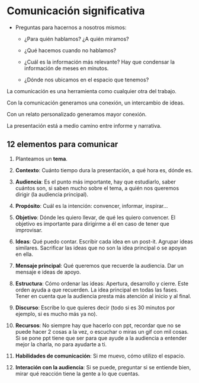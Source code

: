# Comunicación significativa

- Preguntas para hacernos a nosotros mismos:

    - ¿Para quién hablamos? ¿A quién miramos?

    - ¿Qué hacemos cuando no hablamos?

    - ¿Cuál es la información más relevante? Hay que condensar la información de meses en minutos.

    - ¿Dónde nos ubicamos en el espacio que tenemos?

La comunicación es una herramienta como cualquier otra del trabajo.

Con la comunicación generamos una conexión, un intercambio de ideas.

Con un relato personalizado generamos mayor conexión.

La presentación está a medio camino entre informe y narrativa.

## 12 elementos para comunicar

1. Planteamos un **tema**.

2. **Contexto**: Cuánto tiempo dura la presentación, a qué hora es, dónde es.

3. **Audiencia**: Es el punto más importante, hay que estudiarlo, saber cuántos son, si saben mucho sobre el tema, a quién nos queremos dirigir (la audiencia principal).

4. **Propósito**: Cuál es la intención: convencer, informar, inspirar...

5. **Objetivo**: Dónde les quiero llevar, de qué les quiero convencer. El objetivo es importante para dirigirme a él en caso de tener que improvisar.

6. **Ideas**: Qué puedo contar. Escribir cada idea en un post-it. Agrupar ideas similares. Sacrificar las ideas que no son la idea principal o se apoyan en ella.

7. **Mensaje principal**: Qué queremos que recuerde la audiencia. Dar un mensaje e ideas de apoyo.

8. **Estructura**: Cómo ordenar las ideas: Apertura, desarrollo y cierre. Este orden ayuda a que recuerden. La idea principal en todas las fases. Tener en cuenta que la audiencia presta más atención al inicio y al final.

9. **Discurso**: Escribe lo que quieres decir (todo si es 30 minutos por ejemplo, si es mucho más ya no).

10. **Recursos**: No siempre hay que hacerlo con ppt, recordar que no se puede hacer 2 cosas a la vez, o escuchar o miras un gif con mil cosas. Si se pone ppt tiene que ser para que ayude a la audiencia a entender mejor la charla, no para ayudarte a ti.

11. **Habilidades de comunicación**: Si me muevo, cómo utilizo el espacio.

12. **Interación con la audiencia**: Si se puede, preguntar si se entiende bien, mirar qué reacción tiene la gente a lo que cuentas.



